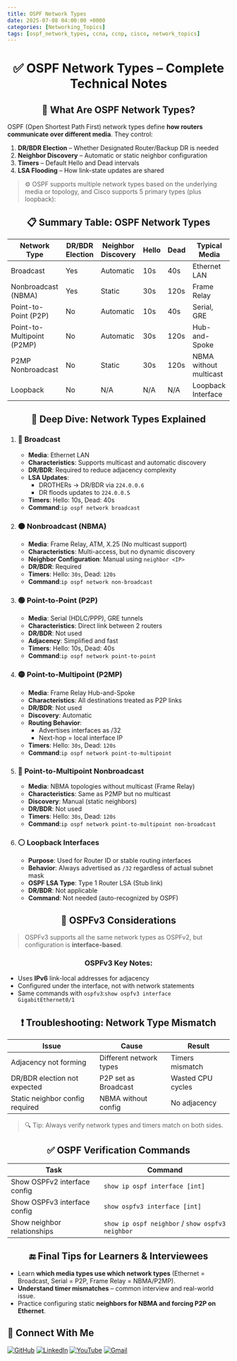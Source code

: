 ```yaml
---
title: OSPF Network Types
date: 2025-07-08 04:00:00 +0000
categories: [Networking_Topics]
tags: [ospf_network_types, ccna, ccnp, cisco, network_topics]
---
```


<h1 align="center">✅ OSPF Network Types – Complete Technical Notes</h1>

<h2 align="center">🔧 What Are OSPF Network Types?</h2>

OSPF (Open Shortest Path First) network types define **how routers communicate over different media**. They control:

1.  **DR/BDR Election** – Whether Designated Router/Backup DR is needed
2.  **Neighbor Discovery** – Automatic or static neighbor configuration
3.  **Timers** – Default Hello and Dead intervals
4.  **LSA Flooding** – How link-state updates are shared

> ⚙️ OSPF supports multiple network types based on the underlying media or topology, and Cisco supports 5 primary types (plus loopback):


<h2 align="center">📋 Summary Table: OSPF Network Types</h2>

| Network Type               | DR/BDR Election | Neighbor Discovery | Hello | Dead | Typical Media          |
| -------------------------- | --------------- | ------------------ | ----- | ---- | ---------------------- |
| Broadcast                  | Yes             | Automatic          | 10s   | 40s  | Ethernet LAN           |
| Nonbroadcast (NBMA)        | Yes             | Static             | 30s   | 120s | Frame Relay            |
| Point-to-Point (P2P)       | No              | Automatic          | 10s   | 40s  | Serial, GRE            |
| Point-to-Multipoint (P2MP) | No              | Automatic          | 30s   | 120s | Hub-and-Spoke          |
| P2MP Nonbroadcast          | No              | Static             | 30s   | 120s | NBMA without multicast |
| Loopback                   | No              | N/A                | N/A   | N/A  | Loopback Interface     |


<h2 align="center">🧠 Deep Dive: Network Types Explained</h2>

1.  <h3>🔵 Broadcast</h3>

    -   **Media**: Ethernet LAN
    -   **Characteristics**: Supports multicast and automatic discovery
    -   **DR/BDR**: Required to reduce adjacency complexity
    -   **LSA Updates**:
        -   DROTHERs → DR/BDR via `224.0.0.6`
        -   DR floods updates to `224.0.0.5`
    -   **Timers**: Hello: 10s, Dead: 40s
    -   **Command**:```ip ospf network broadcast```

2.  <h3>🟠 Nonbroadcast (NBMA)</h3>

    -   **Media**: Frame Relay, ATM, X.25 (No multicast support)
    -   **Characteristics**: Multi-access, but no dynamic discovery
    -   **Neighbor Configuration**: Manual using `neighbor <IP>`
    -   **DR/BDR**: Required
    -   **Timers**: Hello: `30s`, Dead: `120s`
    -   **Command**:`ip ospf network non-broadcast`

3.  <h3>🟢 Point-to-Point (P2P)</h3>

    -   **Media**: Serial (HDLC/PPP), GRE tunnels
    -   **Characteristics**: Direct link between 2 routers
    -   **DR/BDR**: Not used
    -   **Adjacency**: Simplified and fast
    -   **Timers**: Hello: 10s, Dead: 40s
    -   **Command**:`ip ospf network point-to-point`

4.  <h3>🟡 Point-to-Multipoint (P2MP)</h3>

    -   **Media**: Frame Relay Hub-and-Spoke
    -   **Characteristics**: All destinations treated as P2P links
    -   **DR/BDR**: Not used
    -   **Discovery**: Automatic
    -   **Routing Behavior**:
        -   Advertises interfaces as /32
        -   Next-hop = local interface IP
    -   **Timers**: Hello: `30s`, Dead: `120s`
    -   **Command**:`ip ospf network point-to-multipoint`

5.  <h3>🔴 Point-to-Multipoint Nonbroadcast</h3>

    -   **Media**: NBMA topologies without multicast (Frame Relay)
    -   **Characteristics**: Same as P2MP but no multicast
    -   **Discovery**: Manual (static neighbors)
    -   **DR/BDR**: Not used
    -   **Timers**: Hello: `30s`, Dead: `120s`
    -   **Command**:`ip ospf network point-to-multipoint non-broadcast`

6.  <h3>⚪ Loopback Interfaces</h3>

    -   **Purpose**: Used for Router ID or stable routing interfaces
    -   **Behavior**: Always advertised as `/32` regardless of actual subnet mask
    -   **OSPF LSA Type**: Type 1 Router LSA (Stub link)
    -   **DR/BDR**: Not applicable
    -   **Command**: Not needed (auto-recognized by OSPF)


<h2 align="center">🧰 OSPFv3 Considerations</h2>

> OSPFv3 supports all the same network types as OSPFv2, but configuration is **interface-based**.


<h3 align="center">OSPFv3 Key Notes:</h3>

-   Uses **IPv6** link-local addresses for adjacency
-   Configured under the interface, not with network statements
-   Same commands with `ospfv3`:`show ospfv3 interface GigabitEthernet0/1`


<h2 align="center">❗ Troubleshooting: Network Type Mismatch</h2>

| Issue                           | Cause                   | Result            |
| ------------------------------- | ----------------------- | ----------------- |
| Adjacency not forming           | Different network types | Timers mismatch   |
| DR/BDR election not expected    | P2P set as Broadcast    | Wasted CPU cycles |
| Static neighbor config required | NBMA without config     | No adjacency      |



> 🔍 Tip: Always verify network types and timers match on both sides.



<h2 align="center">✅ OSPF Verification Commands</h2>

| Task                         | Command                                          |
| ---------------------------- | ------------------------------------------------ |
| Show OSPFv2 interface config | `show ip ospf interface [int]`                   |
| Show OSPFv3 interface config | `show ospfv3 interface [int]`                    |
| Show neighbor relationships  | `show ip ospf neighbor` / `show ospfv3 neighbor` |



<h2 align="center">🔚 Final Tips for Learners & Interviewees</h2>

-   Learn **which media types use which network types** (Ethernet = Broadcast, Serial = P2P, Frame Relay = NBMA/P2MP).
-   **Understand timer mismatches** – common interview and real-world issue.
-   Practice configuring static **neighbors for NBMA and forcing P2P on Ethernet**.



## 🙌 Connect With Me

[![GitHub](https://img.shields.io/badge/GitHub-Profile-black?style=for-the-badge&logo=github)](https://github.com/Ntwork-Beginner)
[![LinkedIn](https://img.shields.io/badge/LinkedIn-Connect-blue?style=for-the-badge&logo=linkedin)](https://www.linkedin.com/in/ntworkbeginner/)
[![YouTube](https://img.shields.io/badge/YouTube-Subscribe-red?style=for-the-badge&logo=youtube)](https://www.youtube.com/@Ntwork_Beginner)
[![Gmail](https://img.shields.io/badge/Gmail-Mail-red?style=for-the-badge&logo=gmail)](mailto:your.bittudhillon011@gmail.com)
